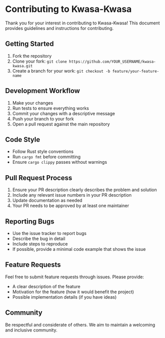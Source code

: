# Contributing to Kwasa-Kwasa

Thank you for your interest in contributing to Kwasa-Kwasa! This document provides guidelines and instructions for contributing.

## Getting Started

1. Fork the repository
2. Clone your fork: `git clone https://github.com/YOUR_USERNAME/kwasa-kwasa.git`
3. Create a branch for your work: `git checkout -b feature/your-feature-name`

## Development Workflow

1. Make your changes
2. Run tests to ensure everything works
3. Commit your changes with a descriptive message
4. Push your branch to your fork
5. Open a pull request against the main repository

## Code Style

- Follow Rust style conventions
- Run `cargo fmt` before committing
- Ensure `cargo clippy` passes without warnings

## Pull Request Process

1. Ensure your PR description clearly describes the problem and solution
2. Include any relevant issue numbers in your PR description
3. Update documentation as needed
4. Your PR needs to be approved by at least one maintainer

## Reporting Bugs

- Use the issue tracker to report bugs
- Describe the bug in detail
- Include steps to reproduce
- If possible, provide a minimal code example that shows the issue

## Feature Requests

Feel free to submit feature requests through issues. Please provide:

- A clear description of the feature
- Motivation for the feature (how it would benefit the project)
- Possible implementation details (if you have ideas)

## Community

Be respectful and considerate of others. We aim to maintain a welcoming and inclusive community. 